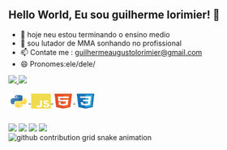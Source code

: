 ## Hello World, Eu sou guilherme lorimier! 👋

- 🔭 hoje neu estou terminando o ensino medio
- 🌱 sou lutador de MMA sonhando no profissional 
- 📫 Contate me : guilhermeaugustolorimier@gmail.com
- 😄 Pronomes:ele/dele/

<!--Stats-->
<div style="display: inline">
   <a href="https://github.com//Guilhermelorimier/">
   <div style="display: inline_block">
      <img height="180em" src="https://github-readme-stats.vercel.app/api?username=Guilhermelorimier&show_icons=true&include_all_commits=true&count_private=true&bg_color=151515&border_color=00688b&title_color=d7d8c0&text_color=d1c89a&icon_color=5aa2c9"/>
      <img height="180em" src="https://github-readme-stats.vercel.app/api/top-langs/?username=Guilhermelorimier&layout=compact&langs_count=7&bg_color=151515&border_color=00688b&title_color=d7d8c0&text_color=d5e5e4&icon_color=5aa2c9"/>
   </div>
</div>

<!--languages-->
<div style="display: inline_block"><br>
  <img align="center" alt="Guilhermelorimier-python" height="30" width="40" src="https://raw.githubusercontent.com/devicons/devicon/master/icons/python/python-original.svg">
  <img align="center" alt="Guilhermelorimier-js" height="30" width="40" src="https://raw.githubusercontent.com/devicons/devicon/master/icons/javascript/javascript-plain.svg">
  <img align="center" alt="Guilhermelorimier-html" height="30" width="40" src="https://raw.githubusercontent.com/devicons/devicon/master/icons/html5/html5-original.svg">
  <img align="center" alt="Guilhermelorimier-css" height="30" width="40" src="https://raw.githubusercontent.com/devicons/devicon/master/icons/css3/css3-original.svg">
</div>

  ##

<!--social media-->
<div> 
  <a href="https://instagram.com/Guilhermelorimier" target="_blank"><img src="https://img.shields.io/badge/-Instagram-%23E4405F?style=for-the-badge&logo=instagram&logoColor=white" target="_blank"></a>
 <a href="https://discord.gg/Guilhermelorimier" target="_blank"><img src="https://img.shields.io/badge/Discord-7289DA?style=for-the-badge&logo=discord&logoColor=white" target="_blank"></a> 
  <a href = "mailto:Guilhermelorimier@gmail.com"><img src="https://img.shields.io/badge/-Gmail-%23333?style=for-the-badge&logo=gmail&logoColor=white" target="_blank"></a>
  <a href="https://www.linkedin.com/in/Guilhermelorimier" target="_blank"><img src="https://img.shields.io/badge/-LinkedIn-%230077B5?style=for-the-badge&logo=linkedin&logoColor=white" target="_blank"></a> 
</div>

<picture>
  <source media="(prefers-color-scheme: dark)" srcset="https://raw.githubusercontent.com/Guilhermelorimier/Guilhermelorimier/output/github-contribution-grid-snake-dark.svg">
  <source media="(prefers-color-scheme: light)" srcset="https://raw.githubusercontent.com/Guilhermelorimier/Guilhermelorimier/output/github-contribution-grid-snake.svg">
  <img alt="github contribution grid snake animation" src="https://raw.githubusercontent.com/Guilhermelorimier/Guilhermelorimier/output/github-contribution-grid-snake.svg">
</picture>
